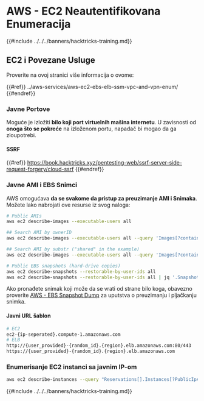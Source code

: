 # AWS - EC2 Neautentifikovana Enumeracija

{{#include ../../../banners/hacktricks-training.md}}

## EC2 i Povezane Usluge

Proverite na ovoj stranici više informacija o ovome:

{{#ref}}
../aws-services/aws-ec2-ebs-elb-ssm-vpc-and-vpn-enum/
{{#endref}}

### Javne Portove

Moguće je izložiti **bilo koji port virtuelnih mašina internetu**. U zavisnosti od **onoga što se pokreće** na izloženom portu, napadač bi mogao da ga zloupotrebi.

#### SSRF

{{#ref}}
https://book.hacktricks.xyz/pentesting-web/ssrf-server-side-request-forgery/cloud-ssrf
{{#endref}}

### Javne AMI i EBS Snimci

AWS omogućava **da se svakome da pristup za preuzimanje AMI i Snimaka**. Možete lako nabrojati ove resurse iz svog naloga:
```bash
# Public AMIs
aws ec2 describe-images --executable-users all

## Search AMI by ownerID
aws ec2 describe-images --executable-users all --query 'Images[?contains(ImageLocation, `967541184254/`) == `true`]'

## Search AMI by substr ("shared" in the example)
aws ec2 describe-images --executable-users all --query 'Images[?contains(ImageLocation, `shared`) == `true`]'

# Public EBS snapshots (hard-drive copies)
aws ec2 describe-snapshots --restorable-by-user-ids all
aws ec2 describe-snapshots --restorable-by-user-ids all | jq '.Snapshots[] | select(.OwnerId == "099720109477")'
```
Ako pronađete snimak koji može da se vrati od strane bilo koga, obavezno proverite [AWS - EBS Snapshot Dump](https://cloud.hacktricks.xyz/pentesting-cloud/aws-security/aws-post-exploitation/aws-ec2-ebs-ssm-and-vpc-post-exploitation/aws-ebs-snapshot-dump) za uputstva o preuzimanju i pljačkanju snimka.

#### Javni URL šablon
```bash
# EC2
ec2-{ip-seperated}.compute-1.amazonaws.com
# ELB
http://{user_provided}-{random_id}.{region}.elb.amazonaws.com:80/443
https://{user_provided}-{random_id}.{region}.elb.amazonaws.com
```
### Enumerisanje EC2 instanci sa javnim IP-om
```bash
aws ec2 describe-instances --query "Reservations[].Instances[?PublicIpAddress!=null].PublicIpAddress" --output text
```
{{#include ../../../banners/hacktricks-training.md}}
